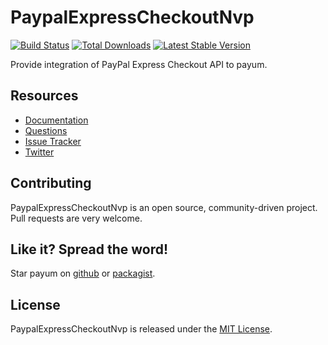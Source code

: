 # PaypalExpressCheckoutNvp
[![Build Status](https://travis-ci.org/Payum/PaypalExpressCheckoutNvp.png?branch=master)](https://travis-ci.org/Payum/PaypalExpressCheckoutNvp)
[![Total Downloads](https://poser.pugx.org/payum/paypal-express-checkout-nvp/d/total.png)](https://packagist.org/packages/payum/paypal-express-checkout-nvp)
[![Latest Stable Version](https://poser.pugx.org/payum/paypal-express-checkout-nvp/version.png)](https://packagist.org/packages/payum/paypal-express-checkout-nvp)

Provide integration of PayPal Express Checkout API to payum.

## Resources

* [Documentation](http://payum.org/doc#PaypalExpressCheckoutNvp)
* [Questions](http://stackoverflow.com/questions/tagged/payum)
* [Issue Tracker](https://github.com/Payum/Payum/issues)
* [Twitter](https://twitter.com/payumphp)

## Contributing

PaypalExpressCheckoutNvp is an open source, community-driven project. Pull requests are very welcome.

## Like it? Spread the word!

Star payum on [github](https://github.com/Payum/PaypalExpressCheckoutNvp) or [packagist](https://packagist.org/packages/payum/paypal-express-checkout-nvp).

## License

PaypalExpressCheckoutNvp is released under the [MIT License](LICENSE).
